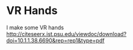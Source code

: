 # VR Hands
I make some VR hands <br />
http://citeseerx.ist.psu.edu/viewdoc/download?doi=10.1.1.38.6690&rep=rep1&type=pdf
